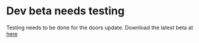 # Dev beta needs testing

Testing needs to be done for the doors update. Download the latest beta at [here](https://nightly.link/RosepadMC/Rosepad/workflows/main/master)
